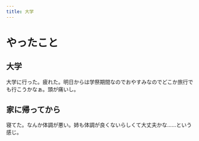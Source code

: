 ```yaml
---
title: 大学
---
```


# やったこと

## 大学

大学に行った。疲れた。明日からは学祭期間なのでおやすみなのでどこか旅行でも行こうかなぁ。頭が痛いし。

## 家に帰ってから

寝てた。なんか体調が悪い。姉も体調が良くないらしくて大丈夫かな……という感じ。